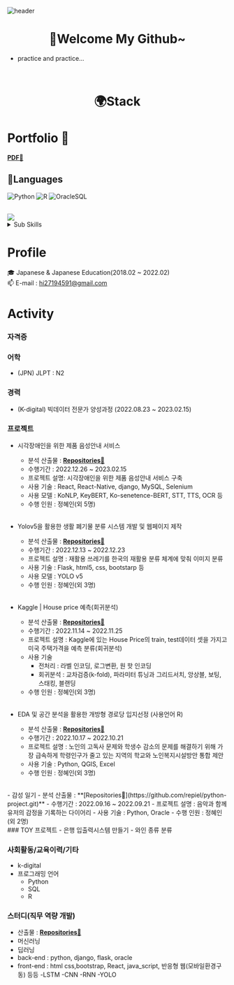 ![header](https://capsule-render.vercel.app/api?type=waving&color=auto&weight=100%&height=200&section=header&text=Repiel😃😃&fontSize=50&animation=twinkling)

# <div align = 'center'>🎈Welcome My Github~</div>
- practice and practice...
<br>

# <div align = 'center'>🌍Stack</div>


# Portfolio 📰
 **[PDF📘](https://drive.google.com/file/d/1xTXLGQFHrSpJ2h-TSAC3kbYKlY40LMJB/view?usp=sharing)**


## 🌈Languages

![Python](https://img.shields.io/badge/-Python-3178C6?style=flat-square&logo=Python&logoColor=white)
![R](https://img.shields.io/badge/-R-A8B9CC?style=flat-square&logo=R&logoColor=black)
![OracleSQL](https://img.shields.io/badge/-Oracle-FD5750?style=flat-square&logo=Oracle&logoColor=white)


<!-- <details>
<summary>Sub Skills</summary>
<p></p>
</details> -->

<br>
<img src="https://img.shields.io/badge/Flask-000000?style=flat-square&logo=flask&logoColor=white">

<details>
<summary>Sub Skills</summary>
<p></p>
<img src="https://img.shields.io/badge/html5-E34F26?style=flat-square&logo=html5&logoColor=white">
<img src="https://img.shields.io/badge/css-1572B6?style=flat-square&logo=css3&logoColor=white">
<img src="https://img.shields.io/badge/django-092E20?style=flat-square&logo=django&logoColor=white">
<img src="https://img.shields.io/badge/bootstrap-7952B3?style=flat-square&logo=bootstrap&logoColor=white">
<img src="https://img.shields.io/badge/javascript-F7DF1E?style=flat-square&logo=javascript&logoColor=black">
<img src="https://img.shields.io/badge/react-%2320232a.svg?style=flat-square&logo=react&logoColor=%2361DAFB">
</details>

# Profile
🎓 Japanese & Japanese Education(2018.02 ~ 2022.02)
<br>
📫 E-mail : hi27194591@gmail.com
<br>


# Activity

### 자격증

<!-- - ADSP(Advanced Data Analytics Semi-Professional) -->

### 어학
- (JPN) JLPT : N2

### 경력

- (K-digital) 빅데이터 전문가 양성과정 (2022.08.23 ~ 2023.02.15)



### 프로젝트
- 시각장애인을 위한 제품 음성안내 서비스
    - 분석 산출물 : **[Repositories📘](https://github.com/Rudadak/FinalProject.git)** 
    - 수행기간 : 2022.12.26 ~ 2023.02.15
    - 프로젝트 설명: 시각장애인을 위한 제품 음성안내 서비스 구축
    - 사용 기술 : React, React-Native, django, MySQL, Selenium
    - 사용 모델 : KoNLP, KeyBERT, Ko-senetence-BERT, STT, TTS, OCR 등 
    - 수행 인원 : 정혜인(외 5명)  <br>
    <br>
- Yolov5을 활용한 생활 폐기물 분류 시스템 개발 및 웹페이지 제작 
    - 분석 산출물 : **[Repositories📘](https://github.com/repiel/deep-learn.git)** 
    - 수행기간 : 2022.12.13 ~ 2022.12.23
    - 프로젝트 설명 : 재활용 쓰레기를 한국의 재활용 분류 체계에 맞춰 이미지 분류
    - 사용 기술 : Flask, html5, css, bootstarp 등 
    - 사용 모델 : YOLO v5
    - 수행 인원 : 정혜인(외 3명)<br>
    <br>
    
- Kaggle | House price 예측(회귀분석)
    - 분석 산출물 : **[Repositories📘](https://github.com/repiel/Machine-learning-project.git)** 
    - 수행기간 : 2022.11.14 ~ 2022.11.25
    - 프로젝트 설명 : Kaggle에 있는 House Price의 train, test데이터 셋을 가지고 미국 주택가격을 예측 분류(회귀분석)
    - 사용 기술
        - 전처리 : 라벨 인코딩, 로그변환, 원 핫 인코딩
        - 회귀분석 : 교차검증(k-fold), 파라미터 튜닝과 그리드서치, 앙상블, 보팅, 스태킹, 블랜딩
    - 수행 인원 : 정혜인(외 3명)
    <br>
- EDA 및 공간 분석을 활용한 개방형 경로당 입지선정 (사용언어 R) 
    - 분석 산출물 : **[Repositories📘](https://github.com/repiel/R-project.git)** 
    - 수행기간 : 2022.10.17 ~ 2022.10.21
    - 프로젝트 설명 : 노인의 고독사 문제와 학생수 감소의 문제를 해결하기 위해 가장 급속하게 학령인구가 줄고 있는 지역의 학교와 노인복지시설방안 통합 제안
    - 사용 기술 : Python, QGIS, Excel
    - 수행 인원 : 정혜인(외 3명)
<br>
- 감성 일기
    - 분석 산출물 : **[Repositories📘](https://github.com/repiel/python-project.git)** 
    - 수행기간 : 2022.09.16 ~ 2022.09.21
    - 프로젝트 설명 : 음악과 함께 유저의 감정을 기록하는 다이어리
    - 사용 기술 : Python, Oracle
    - 수행 인원 : 정혜인(외 2명)
<br>
### TOY 프로젝트
- 은행 입출력시스템 만들기
- 와인 종류 분류

### 사회활동/교육이력/기타
- k-digital 
- 프로그래밍 언어 
    - Python 
    - SQL
    - R

### 스터디(직무 역량 개발)
- 산출물 : **[Repositories📘](https://github.com/repiel/study.git)** 
- 머신러닝
- 딥러닝
- back-end : python, django, flask, oracle
- front-end : html css,bootstrap, React, java_script, 반응형 웹(모바일환경구동) 등등
    -LSTM
    -CNN
    -RNN
    -YOLO
    
